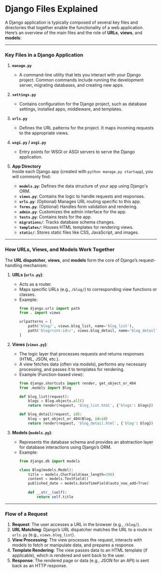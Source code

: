 # Django Files Explained
A Django application is typically composed of several key files and directories that together enable the functionality of a web application. Here’s an overview of the main files and the role of **URLs**, **views**, and **models**:

---

### Key Files in a Django Application
1. **`manage.py`**  
   - A command-line utility that lets you interact with your Django project. Common commands include running the development server, migrating databases, and creating new apps.

2. **`settings.py`**  
   - Contains configuration for the Django project, such as database settings, installed apps, middleware, and templates.

3. **`urls.py`**  
   - Defines the URL patterns for the project. It maps incoming requests to the appropriate views.

4. **`wsgi.py` / `asgi.py`**  
   - Entry points for WSGI or ASGI servers to serve the Django application.

5. **App Directory**  
   Inside each Django app (created with `python manage.py startapp`), you will commonly find:
   - **`models.py`**: Defines the data structure of your app using Django's ORM.
   - **`views.py`**: Contains the logic to handle requests and responses.
   - **`urls.py`**: (Optional) Manages URL routing specific to this app.
   - **`forms.py`**: (Optional) Handles form validation and rendering.
   - **`admin.py`**: Customizes the admin interface for the app.
   - **`tests.py`**: Contains tests for the app.
   - **`migrations/`**: Tracks database schema changes.
   - **`templates/`**: Houses HTML templates for rendering views.
   - **`static/`**: Stores static files like CSS, JavaScript, and images.

---

### How URLs, Views, and Models Work Together
The **URL dispatcher**, **views**, and **models** form the core of Django’s request-handling mechanism:

1. **URLs (`urls.py`)**:
   - Acts as a router.
   - Maps specific URLs (e.g., `/blog/`) to corresponding view functions or classes.
   - Example:
     ```python
     from django.urls import path
     from . import views
     
     urlpatterns = [
         path('blog/', views.blog_list, name='blog_list'),
         path('blog/<int:id>/', views.blog_detail, name='blog_detail'),
     ]
     ```

2. **Views (`views.py`)**:
   - The logic layer that processes requests and returns responses (HTML, JSON, etc.).
   - A view fetches data (often via models), performs any necessary processing, and passes it to templates for rendering.
   - Example (Function-based view):
     ```python
     from django.shortcuts import render, get_object_or_404
     from .models import Blog
     
     def blog_list(request):
         blogs = Blog.objects.all()
         return render(request, 'blog_list.html', {'blogs': blogs})
     
     def blog_detail(request, id):
         blog = get_object_or_404(Blog, id=id)
         return render(request, 'blog_detail.html', {'blog': blog})
     ```

3. **Models (`models.py`)**:
   - Represents the database schema and provides an abstraction layer for database interactions using Django’s ORM.
   - Example:
     ```python
     from django.db import models
     
     class Blog(models.Model):
         title = models.CharField(max_length=200)
         content = models.TextField()
         published_date = models.DateTimeField(auto_now_add=True)
         
         def __str__(self):
             return self.title
     ```

---

### Flow of a Request
1. **Request**: The user accesses a URL in the browser (e.g., `/blog/`).
2. **URL Matching**: Django’s URL dispatcher matches the URL to a route in `urls.py` (e.g., `views.blog_list`).
3. **View Processing**: The view processes the request, interacts with models to fetch or manipulate data, and prepares a response.
4. **Template Rendering**: The view passes data to an HTML template (if applicable), which is rendered and sent back to the user.
5. **Response**: The rendered page or data (e.g., JSON for an API) is sent back as an HTTP response.

